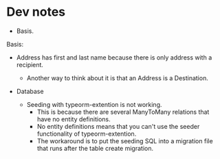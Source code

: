 # Dev notes

- Basis.

Basis:

- Address has first and last name because there is only address with a recipient.

  - Another way to think about it is that an Address is a Destination.

- Database
  - Seeding with typeorm-extention is not working.
    - This is because there are several ManyToMany relations that have no entity definitions.
    - No entity definitions means that you can't use the seeder functionality of typeorm-extention.
    - The workaround is to put the seeding SQL into a migration file that runs after the table create migration.
